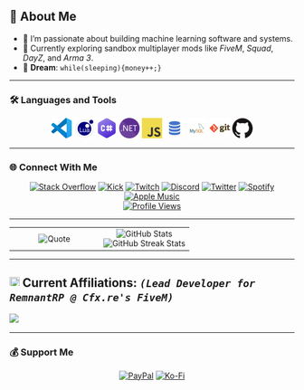 ## 💫 About Me  
- 🚀 I’m passionate about building machine learning software and systems.  
- 👾 Currently exploring sandbox multiplayer mods like *FiveM*, *Squad*, *DayZ*, and *Arma 3*.  
- 🌭 **Dream**: `while(sleeping){money++;}`  

---

### 🛠️ Languages and Tools  

<div align="center">
  <img src="https://raw.githubusercontent.com/github/explore/80688e429a7d4ef2fca1e82350fe8e3517d3494d/topics/visual-studio-code/visual-studio-code.png" alt="Visual Studio Code" width="36px"/>
  <img src="https://raw.githubusercontent.com/github/explore/80688e429a7d4ef2fca1e82350fe8e3517d3494d/topics/lua/lua.png" alt="Lua" width="36px"/>
  <img src="https://raw.githubusercontent.com/github/explore/80688e429a7d4ef2fca1e82350fe8e3517d3494d/topics/csharp/csharp.png" alt="C#" width="36px"/>
  <img src="https://raw.githubusercontent.com/github/explore/80688e429a7d4ef2fca1e82350fe8e3517d3494d/topics/dotnet/dotnet.png" alt="Microsoft .NET" width="36px"/>
  <img src="https://raw.githubusercontent.com/github/explore/80688e429a7d4ef2fca1e82350fe8e3517d3494d/topics/javascript/javascript.png" alt="JavaScript" width="36px"/>
  <img src="https://raw.githubusercontent.com/github/explore/80688e429a7d4ef2fca1e82350fe8e3517d3494d/topics/sql/sql.png" alt="SQL" width="36px"/>
  <img src="https://raw.githubusercontent.com/github/explore/80688e429a7d4ef2fca1e82350fe8e3517d3494d/topics/mysql/mysql.png" alt="MySQL" width="36px"/>
  <img src="https://raw.githubusercontent.com/github/explore/80688e429a7d4ef2fca1e82350fe8e3517d3494d/topics/git/git.png" alt="Git" width="36px"/>
  <img src="https://raw.githubusercontent.com/github/explore/78df643247d429f6cc873026c0622819ad797942/topics/github/github.png" alt="GitHub" width="36px"/>
</div>

---

### 🌐 Connect With Me  

<div align="center">
  <a href="https://stackoverflow.com/users/21086732"><img alt="Stack Overflow" src="https://img.shields.io/badge/-Stackoverflow-FE7A16?logo=stack-overflow&logoColor=white"/></a>
  <a href="https://kick.com/itsfaizy"><img alt="Kick" src="https://img.shields.io/badge/Kick-53FC19?logo=kick&logoColor=000"/></a>
  <a href="https://twitch.tv/itsfaizy"><img alt="Twitch" src="https://img.shields.io/badge/Twitch-%239146FF.svg?logo=Twitch&logoColor=white"/></a>
  <a href="http://discord.gg/J7JqcG5"><img alt="Discord" src="https://img.shields.io/badge/Discord-%237289DA.svg?logo=discord&logoColor=white"/></a>
  <a href="https://twitter.com/ogfaizy"><img alt="Twitter" src="https://img.shields.io/badge/X-%23000000.svg?logo=X&logoColor=white"/></a>
  <a href="https://open.spotify.com/user/q764wr5c1bwxi9qcu60fgaeyx"><img alt="Spotify" src="https://img.shields.io/badge/Spotify-%23f2d91d.svg?logo=Spotify&logoColor=white"/></a>
  <a href="https://music.apple.com/profile/itsfaizy"><img alt="Apple Music" src="https://img.shields.io/badge/Apple%20Music-FA243C?logo=apple%20music&logoColor=white"/></a>
</div>
<div align="center">
  <a href="https://visitcount.itsvg.in"><img alt="Profile Views" src="https://visitcount.itsvg.in/api?id=itsfaizy&icon=2&color=11"/></a>
</div>

---

<div align="center" style="margin: 0 auto;">
  <table style="border: none; width: "80%";">
    <tr>
      <td align="center" width="50%">
        <img src="https://quotes-github-readme.vercel.app/api?type=vertical&theme=tokyonight" alt="Quote" width="80%">
      </td>
      <td align="center" width="50%">
        <img src="https://github-readme-stats.vercel.app/api?username=itsfaizy&theme=blueberry&hide_border=true&include_all_commits=false&count_private=false" alt="GitHub Stats" width="90%"><br/>
        <img src="https://github-readme-streak-stats.herokuapp.com/?user=itsfaizy&theme=blueberry&hide_border=true" alt="GitHub Streak Stats" width="90%">
      </td>
    </tr>
  </table>
</div>

---
## <img src="https://cdnjs.cloudflare.com/ajax/libs/emojione/2.2.6/assets/png/1f40c.png" width="18" height="18"> Current Affiliations: _`(Lead Developer for RemnantRP @ Cfx.re's FiveM)`_
<a href="http://discord.gg/rnrp5m">
    <img src="https://i.imgur.com/WTYf2y1.jpeg" style="margin: 0 auto;">
</a>

---

### 💰 Support Me  
<div align="center">
  <a href="https://paypal.me/fzkhan"><img alt="PayPal" src="https://img.shields.io/badge/PayPal-00457C?style=for-the-badge&logo=paypal&logoColor=white"/></a>
  <a href="https://ko-fi.com/faizy"><img alt="Ko-Fi" src="https://img.shields.io/badge/Ko--fi-F16061?style=for-the-badge&logo=ko-fi&logoColor=white"/></a>
</div>
